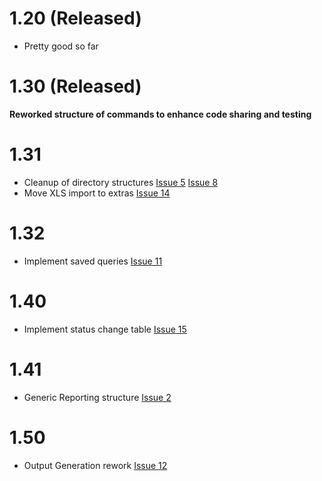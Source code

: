 # 1.20 (Released) #
  * Pretty good so far

# 1.30 (Released) #
**Reworked structure of commands to enhance code sharing and testing**

# 1.31 #
  * Cleanup of directory structures [Issue 5](http://code.google.com/p/hostinfo/issues/detail?id=5) [Issue 8](http://code.google.com/p/hostinfo/issues/detail?id=8)
  * Move XLS import to extras [Issue 14](http://code.google.com/p/hostinfo/issues/detail?id=14)

# 1.32 #
  * Implement saved queries [Issue 11](http://code.google.com/p/hostinfo/issues/detail?id=11)

# 1.40 #
  * Implement status change table [Issue 15](http://code.google.com/p/hostinfo/issues/detail?id=15)

# 1.41 #
  * Generic Reporting structure [Issue 2](http://code.google.com/p/hostinfo/issues/detail?id=15)

# 1.50 #
  * Output Generation rework [Issue 12](http://code.google.com/p/hostinfo/issues/detail?id=15)
